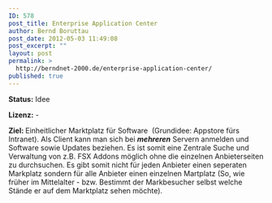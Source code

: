 ```yaml
---
ID: 578
post_title: Enterprise Application Center
author: Bernd Boruttau
post_date: 2012-05-03 11:49:08
post_excerpt: ""
layout: post
permalink: >
  http://berndnet-2000.de/enterprise-application-center/
published: true
---
```

<strong>Status:</strong> Idee

<strong>Lizenz:</strong> -

<strong>Ziel: </strong>Einheitlicher Marktplatz für Software  (Grundidee: Appstore fürs Intranet). Als Client kann man sich bei <em><strong>mehreren</strong></em> Servern anmelden und Software sowie Updates beziehen. Es ist somit eine Zentrale Suche und Verwaltung von z.B. FSX Addons möglich ohne die einzelnen Anbieterseiten zu durchsuchen.
Es gibt somit nicht für jeden Anbieter einen seperaten Markplatz sondern für alle Anbieter einen einzelnen Martplatz (So, wie früher im Mittelalter - bzw. Bestimmt der Markbesucher selbst welche Stände er auf dem Marktplatz sehen möchte).